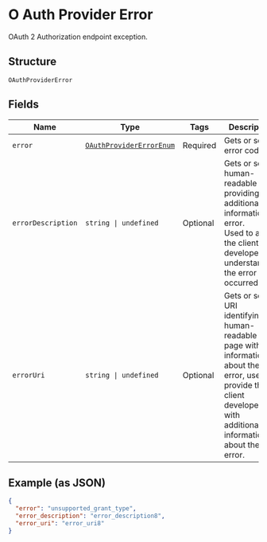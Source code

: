 
# O Auth Provider Error

OAuth 2 Authorization endpoint exception.

## Structure

`OAuthProviderError`

## Fields

| Name | Type | Tags | Description |
|  --- | --- | --- | --- |
| `error` | [`OAuthProviderErrorEnum`](../../doc/models/o-auth-provider-error-enum.md) | Required | Gets or sets error code. |
| `errorDescription` | `string \| undefined` | Optional | Gets or sets human-readable text providing additional information on error.<br>Used to assist the client developer in understanding the error that occurred. |
| `errorUri` | `string \| undefined` | Optional | Gets or sets a URI identifying a human-readable web page with information about the error, used to provide the client developer with additional information about the error. |

## Example (as JSON)

```json
{
  "error": "unsupported_grant_type",
  "error_description": "error_description8",
  "error_uri": "error_uri8"
}
```

